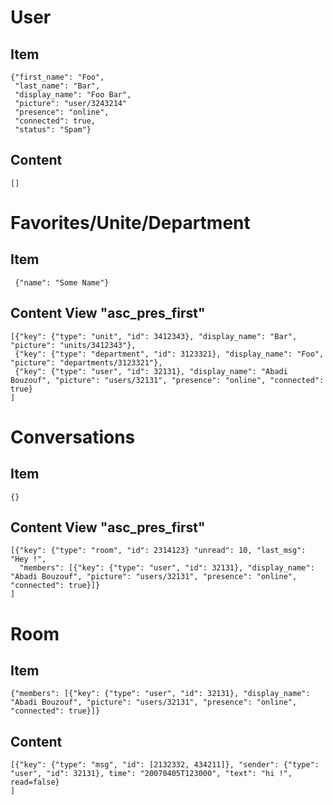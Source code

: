 User
====

Item
----

    {"first_name": "Foo",
     "last_name": "Bar",
     "display_name": "Foo Bar",
     "picture": "user/3243214"
     "presence": "online",
     "connected": true,
     "status": "Spam"}

Content
-------

    []


Favorites/Unite/Department
==========================

Item
----

     {"name": "Some Name"}


Content View "asc_pres_first"
-----------------------------

    [{"key": {"type": "unit", "id": 3412343}, "display_name": "Bar", "picture": "units/3412343"},
     {"key": {"type": "department", "id": 3123321}, "display_name": "Foo", "picture": "departments/3123321"},
     {"key": {"type": "user", "id": 32131}, "display_name": "Abadi Bouzouf", "picture": "users/32131", "presence": "online", "connected": true}
    ]


Conversations
=============

Item
----

    {}


Content View "asc_pres_first"
-----------------------------

    [{"key": {"type": "room", "id": 2314123} "unread": 10, "last_msg": "Hey !",
      "members": [{"key": {"type": "user", "id": 32131}, "display_name": "Abadi Bouzouf", "picture": "users/32131", "presence": "online", "connected": true}]}
    ]


Room
====

Item
----

    {"members": [{"key": {"type": "user", "id": 32131}, "display_name": "Abadi Bouzouf", "picture": "users/32131", "presence": "online", "connected": true}]}

Content
-------

    [{"key": {"type": "msg", "id": [2132332, 434211]}, "sender": {"type": "user", "id": 32131}, time": "20070405T123000", "text": "hi !", read=false}
    ]
